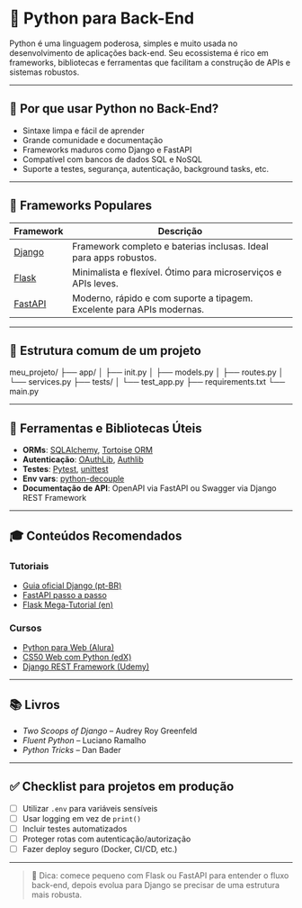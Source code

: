 # 🐍 Python para Back-End

Python é uma linguagem poderosa, simples e muito usada no desenvolvimento de aplicações back-end. Seu ecossistema é rico em frameworks, bibliotecas e ferramentas que facilitam a construção de APIs e sistemas robustos.

---

## 📌 Por que usar Python no Back-End?

- Sintaxe limpa e fácil de aprender
- Grande comunidade e documentação
- Frameworks maduros como Django e FastAPI
- Compatível com bancos de dados SQL e NoSQL
- Suporte a testes, segurança, autenticação, background tasks, etc.

---

## 🚀 Frameworks Populares

| Framework | Descrição |
|----------|-----------|
| [Django](https://www.djangoproject.com/) | Framework completo e baterias inclusas. Ideal para apps robustos. |
| [Flask](https://flask.palletsprojects.com/) | Minimalista e flexível. Ótimo para microserviços e APIs leves. |
| [FastAPI](https://fastapi.tiangolo.com/) | Moderno, rápido e com suporte a tipagem. Excelente para APIs modernas. |

---

## 🧱 Estrutura comum de um projeto

meu_projeto/
├── app/
│ ├── init.py
│ ├── models.py
│ ├── routes.py
│ └── services.py
├── tests/
│ └── test_app.py
├── requirements.txt
└── main.py


---

## 🧰 Ferramentas e Bibliotecas Úteis

- **ORMs**: [SQLAlchemy](https://www.sqlalchemy.org/), [Tortoise ORM](https://tortoise.github.io/)
- **Autenticação**: [OAuthLib](https://oauthlib.readthedocs.io/), [Authlib](https://docs.authlib.org/)
- **Testes**: [Pytest](https://docs.pytest.org/), [unittest](https://docs.python.org/3/library/unittest.html)
- **Env vars**: [python-decouple](https://github.com/henriquebastos/python-decouple)
- **Documentação de API**: OpenAPI via FastAPI ou Swagger via Django REST Framework

---

## 🎓 Conteúdos Recomendados

### Tutoriais

- [Guia oficial Django (pt-BR)](https://docs.djangoproject.com/pt-br/stable/intro/)
- [FastAPI passo a passo](https://fastapi.tiangolo.com/tutorial/)
- [Flask Mega-Tutorial (en)](https://blog.miguelgrinberg.com/post/the-flask-mega-tutorial-part-i-hello-world)

### Cursos

- [Python para Web (Alura)](https://www.alura.com.br/)
- [CS50 Web com Python (edX)](https://cs50.harvard.edu/web/2020/)
- [Django REST Framework (Udemy)](https://www.udemy.com/course/django-rest-framework/)

---

## 📚 Livros

- *Two Scoops of Django* – Audrey Roy Greenfeld
- *Fluent Python* – Luciano Ramalho
- *Python Tricks* – Dan Bader

---

## ✅ Checklist para projetos em produção

- [ ] Utilizar `.env` para variáveis sensíveis
- [ ] Usar logging em vez de `print()`
- [ ] Incluir testes automatizados
- [ ] Proteger rotas com autenticação/autorização
- [ ] Fazer deploy seguro (Docker, CI/CD, etc.)

---

> 🧠 Dica: comece pequeno com Flask ou FastAPI para entender o fluxo back-end, depois evolua para Django se precisar de uma estrutura mais robusta.

